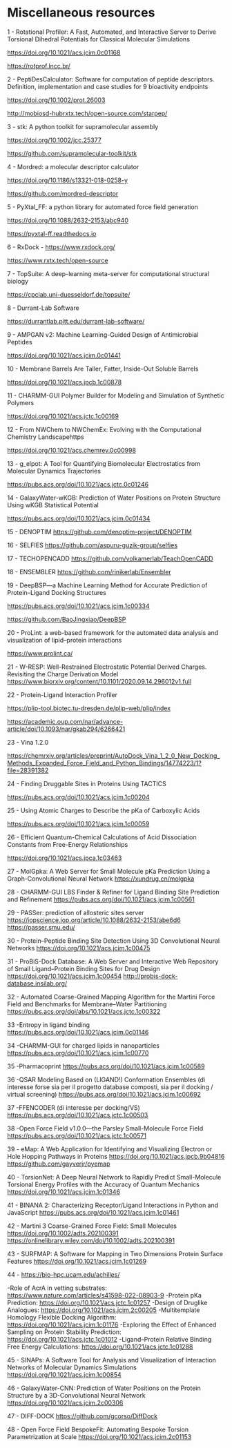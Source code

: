 # Miscellaneous resources

1 - Rotational Profiler: A Fast, Automated, and Interactive Server to Derive Torsional Dihedral Potentials for Classical Molecular Simulations

https://doi.org/10.1021/acs.jcim.0c01168

https://rotprof.lncc.br/

2 - PeptiDesCalculator: Software for computation of peptide descriptors. Definition, implementation and case studies for 9 bioactivity endpoints

https://doi.org/10.1002/prot.26003

http://mobiosd-hubrxtx.tech/open-source.com/starpep/

3 - stk: A python toolkit for supramolecular assembly

https://doi.org/10.1002/jcc.25377

https://github.com/supramolecular-toolkit/stk

4 - Mordred: a molecular descriptor calculator

https://doi.org/10.1186/s13321-018-0258-y

https://github.com/mordred-descriptor

5 - PyXtal_FF: a python library for automated force field generation 

https://doi.org/10.1088/2632-2153/abc940 

https://pyxtal-ff.readthedocs.io

6 - RxDock - https://www.rxdock.org/ 

https://www.rxtx.tech/open-source

7 - TopSuite: A deep-learning meta-server for computational structural biology 

https://cpclab.uni-duesseldorf.de/topsuite/

8 - Durrant-Lab Software 

https://durrantlab.pitt.edu/durrant-lab-software/

9 - AMPGAN v2: Machine Learning-Guided Design of Antimicrobial Peptides 

https://doi.org/10.1021/acs.jcim.0c01441

10 - Membrane Barrels Are Taller, Fatter, Inside-Out Soluble Barrels 

https://doi.org/10.1021/acs.jpcb.1c00878

11 - CHARMM-GUI Polymer Builder for Modeling and Simulation of Synthetic Polymers 

https://doi.org/10.1021/acs.jctc.1c00169

12 - From NWChem to NWChemEx: Evolving with the Computational Chemistry Landscapehttps 

https://doi.org/10.1021/acs.chemrev.0c00998

13 - g_elpot: A Tool for Quantifying Biomolecular Electrostatics from Molecular Dynamics Trajectories 

https://pubs.acs.org/doi/10.1021/acs.jctc.0c01246

14 - GalaxyWater-wKGB: Prediction of Water Positions on Protein Structure Using wKGB Statistical Potential

https://pubs.acs.org/doi/10.1021/acs.jcim.0c01434

15 - DENOPTIM https://github.com/denoptim-project/DENOPTIM

16 - SELFIES https://github.com/aspuru-guzik-group/selfies

17 - TECHOPENCADD https://github.com/volkamerlab/TeachOpenCADD

18 - ENSEMBLER https://github.com/rinikerlab/Ensembler

19 - DeepBSP—a Machine Learning Method for Accurate Prediction of Protein–Ligand Docking Structures

https://pubs.acs.org/doi/10.1021/acs.jcim.1c00334

https://github.com/BaoJingxiao/DeepBSP

20 - ProLint: a web-based framework for the automated data analysis and visualization of lipid–protein interactions

https://www.prolint.ca/

21 - W-RESP: Well-Restrained Electrostatic Potential Derived Charges. Revisiting the Charge Derivation Model
https://www.biorxiv.org/content/10.1101/2020.09.14.296012v1.full

22 - Protein-Ligand Interaction Profiler 

https://plip-tool.biotec.tu-dresden.de/plip-web/plip/index

https://academic.oup.com/nar/advance-article/doi/10.1093/nar/gkab294/6266421

23 - Vina 1.2.0

https://chemrxiv.org/articles/preprint/AutoDock_Vina_1_2_0_New_Docking_Methods_Expanded_Force_Field_and_Python_Bindings/14774223/1?file=28391382

24 - Finding Druggable Sites in Proteins Using TACTICS

https://pubs.acs.org/doi/10.1021/acs.jcim.1c00204

25 - Using Atomic Charges to Describe the pKa of Carboxylic Acids

https://pubs.acs.org/doi/10.1021/acs.jcim.1c00059

26 - Efficient Quantum-Chemical Calculations of Acid Dissociation Constants from Free-Energy Relationships

https://doi.org/10.1021/acs.jpca.1c03463

27 - MolGpka: A Web Server for Small Molecule pKa Prediction Using a Graph-Convolutional Neural Network
https://xundrug.cn/molgpka

28 - CHARMM-GUI LBS Finder & Refiner for Ligand Binding Site Prediction and Refinement
https://pubs.acs.org/doi/10.1021/acs.jcim.1c00561

29 - PASSer: prediction of allosteric sites server
https://iopscience.iop.org/article/10.1088/2632-2153/abe6d6
https://passer.smu.edu/

30 - Protein–Peptide Binding Site Detection Using 3D Convolutional Neural Networks
https://doi.org/10.1021/acs.jcim.1c00475

31 - ProBiS-Dock Database: A Web Server and Interactive Web Repository of Small Ligand–Protein Binding Sites for Drug Design
https://doi.org/10.1021/acs.jcim.1c00454
http://probis-dock-database.insilab.org/

32 - Automated Coarse-Grained Mapping Algorithm for the Martini Force Field and Benchmarks for Membrane–Water Partitioning
https://pubs.acs.org/doi/abs/10.1021/acs.jctc.1c00322

33 -Entropy in ligand binding
https://pubs.acs.org/doi/10.1021/acs.jcim.0c01146

34 -CHARMM-GUI for charged lipids in nanoparticles
https://pubs.acs.org/doi/10.1021/acs.jcim.1c00770

35 -Pharmacoprint
https://pubs.acs.org/doi/10.1021/acs.jcim.1c00589

36 -QSAR Modeling Based on (LIGAND!) Conformation Ensembles (di interesse forse sia per il progetto database composti, sia per il docking / virtual screening)
https://pubs.acs.org/doi/10.1021/acs.jcim.1c00692

37 -FFENCODER (di interesse per docking/VS)
https://pubs.acs.org/doi/10.1021/acs.jctc.1c00503

38 -Open Force Field v1.0.0—the Parsley Small-Molecule Force Field
https://pubs.acs.org/doi/10.1021/acs.jctc.1c00571

39 - eMap: A Web Application for Identifying and Visualizing Electron or Hole Hopping Pathways in Proteins
https://doi.org/10.1021/acs.jpcb.9b04816
https://github.com/gayverjr/pyemap

40 - TorsionNet: A Deep Neural Network to Rapidly Predict Small-Molecule Torsional Energy Profiles with the Accuracy of Quantum Mechanics
https://doi.org/10.1021/acs.jcim.1c01346

41 - BINANA 2: Characterizing Receptor/Ligand Interactions in Python and JavaScript
https://pubs.acs.org/doi/10.1021/acs.jcim.1c01461

42 - Martini 3 Coarse-Grained Force Field: Small Molecules
https://doi.org/10.1002/adts.202100391
https://onlinelibrary.wiley.com/doi/10.1002/adts.202100391

43 - SURFMAP: A Software for Mapping in Two Dimensions Protein Surface Features
https://doi.org/10.1021/acs.jcim.1c01269

44 - https://bio-hpc.ucam.edu/achilles/

-Role of AcrA in vetting substrates: https://www.nature.com/articles/s41598-022-08903-9
-Protein pKa Prediction: https://doi.org/10.1021/acs.jctc.1c01257
-Design of Druglike Analogues: https://doi.org/10.1021/acs.jcim.2c00205
-Multitemplate Homology Flexible Docking Algorithm: https://doi.org/10.1021/acs.jcim.1c01176
-Exploring the Effect of Enhanced Sampling on Protein Stability Prediction: https://doi.org/10.1021/acs.jctc.1c01012
-Ligand–Protein Relative Binding Free Energy Calculations: https://doi.org/10.1021/acs.jctc.1c01288

45 - SINAPs: A Software Tool for Analysis and Visualization of Interaction Networks of Molecular Dynamics Simulations
https://doi.org/10.1021/acs.jcim.1c00854

46 - GalaxyWater-CNN: Prediction of Water Positions on the Protein Structure by a 3D-Convolutional Neural Network
https://doi.org/10.1021/acs.jcim.2c00306

47 - DIFF-DOCK
https://github.com/gcorso/DiffDock

48 - Open Force Field BespokeFit: Automating Bespoke Torsion Parametrization at Scale
https://doi.org/10.1021/acs.jcim.2c01153
